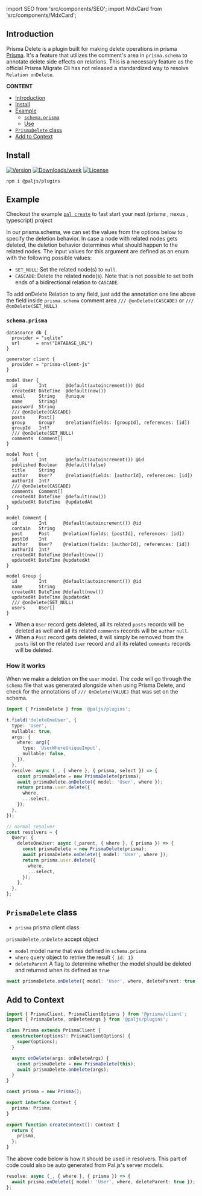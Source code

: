 import SEO from 'src/components/SEO';
import MdxCard from 'src/components/MdxCard';

<SEO title="On Delete" description="Prisma Delete is a plugin built for making delete operations in prisma Prisma. It's a feature that utilizes the
comment's area in prisma.schema to annotate delete side effects on relations. This is a necessary feature as the official
Prisma Migrate Cli has not released a standardized way to resolve Relation onDelete." />

<MdxCard>

## Introduction

Prisma Delete is a plugin built for making delete operations in prisma [Prisma](https://prisma.io). It's a feature that utilizes the
comment's area in `prisma.schema` to annotate delete side effects on relations. This is a necessary feature as the official
Prisma Migrate Cli has not released a standardized way to resolve `Relation onDelete`.

**CONTENT**

- [Introduction](#introduction)
- [Install](#install)
- [Example](#example)
  - [`schema.prisma`](#schemaprisma)
  - [Use](#use)
- [`PrismaDelete` class](#prismadelete-class)
- [Add to Context](#add-to-context)

</MdxCard>

<MdxCard>

## Install

[![Version](https://img.shields.io/npm/v/@paljs/plugins.svg)](https://npmjs.org/package/@paljs/plugins)
[![Downloads/week](https://img.shields.io/npm/dw/@paljs/plugins.svg)](https://npmjs.org/package/@paljs/plugins)
[![License](https://img.shields.io/npm/l/@paljs/plugins.svg)](https://paljs.com/)

```shell
npm i @paljs/plugins
```

</MdxCard>

<MdxCard>

## Example

Checkout the example [`pal create`](/cli/create) to fast start your next (prisma , nexus , typescript) project

In our prisma.schema, we can set the values from the options below to specify the deletion behavior. In case a node with related nodes gets deleted, the deletion behavior determines what should happen to the related nodes. The input values for this argument are defined as an enum with the following possible values:

- `SET_NULL`: Set the related node(s) to `null`.
- `CASCADE`: Delete the related node(s). Note that is not possible to set both ends of a bidirectional relation to `CASCADE`.

To add onDelete Relation to any field, just add the annotation one line above the field inside `prisma.schema` comment area
`/// @onDelete(CASCADE)` or `/// @onDelete(SET_NULL)`

### `schema.prisma`

```prisma
datasource db {
  provider = "sqlite"
  url      = env("DATABASE_URL")
}

generator client {
  provider = "prisma-client-js"
}

model User {
  id        Int       @default(autoincrement()) @id
  createdAt DateTime  @default(now())
  email     String    @unique
  name      String?
  password  String
  /// @onDelete(CASCADE)
  posts     Post[]
  group     Group?    @relation(fields: [groupId], references: [id])
  groupId   Int?
  /// @onDelete(SET_NULL)
  comments  Comment[]
}

model Post {
  id        Int       @default(autoincrement()) @id
  published Boolean   @default(false)
  title     String
  author    User?     @relation(fields: [authorId], references: [id])
  authorId  Int?
  /// @onDelete(CASCADE)
  comments  Comment[]
  createdAt DateTime  @default(now())
  updatedAt DateTime  @updatedAt
}

model Comment {
  id        Int      @default(autoincrement()) @id
  contain   String
  post      Post     @relation(fields: [postId], references: [id])
  postId    Int
  author    User?    @relation(fields: [authorId], references: [id])
  authorId  Int?
  createdAt DateTime @default(now())
  updatedAt DateTime @updatedAt
}

model Group {
  id        Int      @default(autoincrement()) @id
  name      String
  createdAt DateTime @default(now())
  updatedAt DateTime @updatedAt
  /// @onDelete(SET_NULL)
  users     User[]
}
```

- When a `User` record gets deleted, all its related `posts` records will be deleted as well and all its related `comments` records will be `author` `null`.
- When a `Post` record gets deleted, it will simply be removed from the `posts` list on the related `User` record and all its related `comments` records will be deleted.

### How it works

When we make a deletion on the `user` model. The code will go through the `schema` file that was generated alongside when using Prisma Delete, and check for the annotations
of `/// OnDelete(VALUE)` that was set on the schema.

```ts
import { PrismaDelete } from '@paljs/plugins';

t.field('deleteOneUser', {
  type: 'User',
  nullable: true,
  args: {
    where: arg({
      type: 'UserWhereUniqueInput',
      nullable: false,
    }),
  },
  resolve: async (_, { where }, { prisma, select }) => {
    const prismaDelete = new PrismaDelete(prisma);
    await prismaDelete.onDelete({ model: 'User', where });
    return prisma.user.delete({
      where,
      ...select,
    });
  },
});

// normal resolver
const resolvers = {
  Query: {
    deleteOneUser: async (_parent, { where }, { prisma }) => {
      const prismaDelete = new PrismaDelete(prisma);
      await prismaDelete.onDelete({ model: 'User', where });
      return prisma.user.delete({
        where,
        ...select,
      });
    },
  },
};
```

</MdxCard>

<MdxCard>

## `PrismaDelete` class

- `prisma` prisma client class

`prismaDelete.onDelete` accept object

- `model` model name that was defined in `schema.prisma`
- `where` query object to retrive the result `{ id: 1}`
- `deleteParent` A flag to determine whether the model should be deleted and returned when its defined as `true`

```ts
await prismaDelete.onDelete({ model: 'User', where, deleteParent: true });
```

## Add to Context

```ts
import { PrismaClient, PrismaClientOptions } from '@prisma/client';
import { PrismaDelete, onDeleteArgs } from '@paljs/plugins';

class Prisma extends PrismaClient {
  constructor(options?: PrismaClientOptions) {
    super(options);
  }

  async onDelete(args: onDeleteArgs) {
    const prismaDelete = new PrismaDelete(this);
    await prismaDelete.onDelete(args);
  }
}

const prisma = new Prisma();

export interface Context {
  prisma: Prisma;
}

export function createContext(): Context {
  return {
    prisma,
  };
}
```

The above code below is how it should be used in resolvers. This part of code could also be auto generated
from Pal.js's server models.

```ts
resolve: async (_, { where }, { prisma }) => {
  await prisma.onDelete({ model: 'User', where, deleteParent: true });
};
```

</MdxCard>
